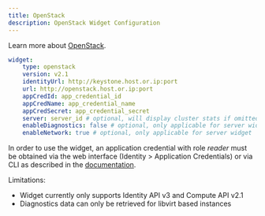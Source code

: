 ```yaml
---
title: OpenStack
description: OpenStack Widget Configuration
---
```


Learn more about [OpenStack](https://docs.openstack.org/).

```yaml
widget:
    type: openstack
    version: v2.1
    identityUrl: http://keystone.host.or.ip:port
    url: http://openstack.host.or.ip:port
    appCredId: app_credential_id
    appCredName: app_credential_name
    appCredSecret: app_credential_secret
    server: server_id # optional, will display cluster stats if omitted
    enableDiagnostics: false # optional, only applicable for server widget
    enableNetwork: true # optional, only applicable for server widget
```

In order to use the widget, an application credential with role *reader* must be obtained via the web interface (Identity > Application Credentials) or via CLI as described in the [documentation](https://docs.openstack.org/keystone/2024.2/admin/oauth2-usage-guide.html).

Limitations:
- Widget currently only supports Identity API v3 and Compute API v2.1
- Diagnostics data can only be retrieved for libvirt based instances